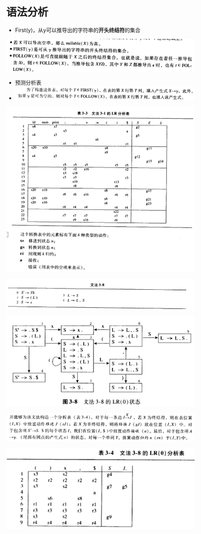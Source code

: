 # 语法分析





* First(y)，从y可以推导出的字符串的**开头终结符**的集合

![image-20230319153648165](assets/Ch3-语法分析/image-20230319153648165.png)





* 预测分析表
* ![image-20230402204232225](assets/Ch3-语法分析/image-20230402204232225.png)









![image-20230319174446431](assets/Ch3-语法分析/image-20230319174446431.png)





![image-20230319174529772](assets/Ch3-语法分析/image-20230319174529772.png)

![image-20230319174538488](assets/Ch3-语法分析/image-20230319174538488.png)

![image-20230319174609975](assets/Ch3-语法分析/image-20230319174609975.png)

![image-20230319174545494](assets/Ch3-语法分析/image-20230319174545494.png)

